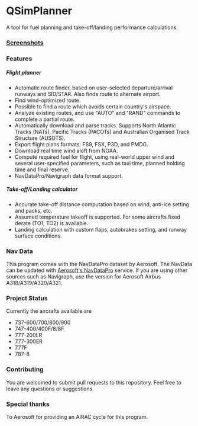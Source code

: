 # QSimPlanner
A tool for fuel planning and take-off/landing performance calculations.

### [Screenshots](https://github.com/JetStream96/QSimPlanner/issues/4)

### Features
##### Flight planner
- Automatic route finder, based on user-selected departure/arrival runways and SID/STAR. Also finds route to alternate airport.
- Find wind-optimized route.
- Possible to find a route which avoids certain country's airspace.
- Analyze existing routes, and use "AUTO" and "RAND" commands to complete a partial route.
- Automatically download and parse tracks. Supports North Atlantic Tracks (NATs), Pacific Tracks (PACOTs) and Australian Organised Track Structure (AUSOTS).
- Export flight plans formats: FS9, FSX, P3D, and PMDG.
- Download real time wind aloft from NOAA.
- Compute required fuel for flight, using real-world upper wind and several user-specified parameters, such as taxi time, planned holding time and final reserve.
- NavDataPro/Navigraph data format support.

##### Take-off/Landing calculator
- Accurate take-off distance computation based on wind, anti-ice setting and packs, etc. 
- Assumed temperature takeoff is supported. For some aircrafts fixed derate (TO1, TO2) is available.
- Landing calculation with custom flaps, autobrakes setting, and runway surface conditions.

### Nav Data
This program comes with the NavDataPro dataset by Aerosoft. The NavData can be updated with [Aerosoft's NavDataPro](https://www.aerosoft.com/en/fsxp3d/flight-simulator-2004/tools-missions/1750/navdatapro-one-year-subscription-13-datasets) service. If you are using other sources such as Navigraph, use the version for Aerosoft Airbus A318/A319/A320/A321.

### Project Status
Currently the aircrafts available are
- 737-600/700/800/900
- 747-400/400F/8/8F
- 777-200LR
- 777-300ER
- 777F
- 787-8

### Contributing
You are welcomed to submit pull requests to this repository. Feel free to leave any questions or suggestions.

### Special thanks
To Aerosoft for providing an AIRAC cycle for this program.

